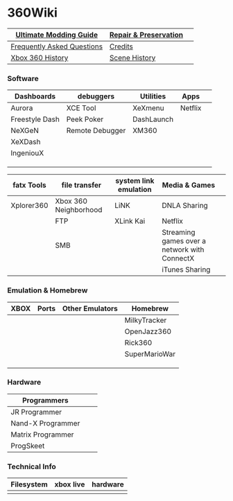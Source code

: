 # 360Wiki

| [Ultimate Modding Guide](ultimate-mod-guide/index.md) | [Repair & Preservation](preservation-repair/index.md) |      |
| ----------------------------------------------------- | ----------------------------------------------------- | ---- |
| [Frequently Asked Questions](faq.md)                  | [Credits](credits.md)                                 |      |
| [Xbox 360 History](xbox360history.md)                 | [Scene History](scenehistory.md)                      |      |



### Software

| Dashboards     | debuggers       | Utilities  | Apps    |      |
| -------------- | --------------- | ---------- | ------- | ---- |
| Aurora         | XCE Tool        | XeXmenu    | Netflix |      |
| Freestyle Dash | Peek Poker      | DashLaunch |         |      |
| NeXGeN         | Remote Debugger | XM360      |         |      |
| XeXDash        |                 |            |         |      |
| IngeniouX      |                 |            |         |      |
|                |                 |            |         |      |
|                |                 |            |         |      |
|                |                 |            |         |      |

| fatx Tools | file transfer         | system link emulation | Media & Games                                |      |
| ---------- | --------------------- | --------------------- | -------------------------------------------- | ---- |
| Xplorer360 | Xbox 360 Neighborhood | LiNK                  | DNLA Sharing                                 |      |
|            | FTP                   | XLink Kai             | Netflix                                      |      |
|            | SMB                   |                       | Streaming games over a network with ConnectX |      |
|            |                       |                       | iTunes Sharing                               |      |

### Emulation & Homebrew

| XBOX | Ports | Other Emulators | Homebrew      |
| ---- | ----- | --------------- | ------------- |
|      |       |                 | MilkyTracker  |
|      |       |                 | OpenJazz360   |
|      |       |                 | Rick360       |
|      |       |                 | SuperMarioWar |
|      |       |                 |               |
|      |       |                 |               |
|      |       |                 |               |

### Hardware

| Programmers       |      |      |
| ----------------- | ---- | ---- |
| JR Programmer     |      |      |
| Nand-X Programmer |      |      |
| Matrix Programmer |      |      |
| ProgSkeet         |      |      |



### Technical Info

| Filesystem | xbox live | hardware |
| ---------- | --------- | -------- |
|            |           |          |

